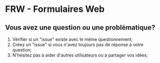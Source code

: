# FRW - Formulaires Web


## Vous avez une question ou une problématique?

1. Vérifier si un "issue" existe avec le même questionnement;
2. Créez un "issue" si vous n'avez toujours pas de réponse à votre question;
3. N'hésitez pas à aider d'autres utilisateurs ou à partager vos idées;
